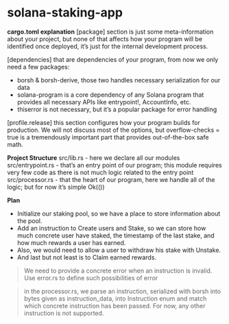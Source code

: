 # solana-staking-app

**cargo.toml explanation**
[package] section is just some meta-information about your project, but none of that affects how your program will be identified once deployed, it’s just for the internal development process.

[dependencies] that are dependencies of your program, from now we only need a few packages:

- borsh & borsh-derive, those two handles necessary serialization for our data
- solana-program is a core dependency of any Solana program that provides all necessary APIs like entrypoint!, AccountInfo, etc.
- thiserror is not necessary, but it’s a popular package for error handling

[profile.release] this section configures how your program builds for production. We will not discuss most of the options, but overflow-checks = true is a tremendously important part that provides out-of-the-box safe math.

**Project Structure**
src/lib.rs - here we declare all our modules
src/entrypoint.rs - that’s an entry point of our program; this module requires very few code as there is not much logic related to the entry point
src/processor.rs - that the heart of our program, here we handle all of the logic; but for now it’s simple Ok(())

**Plan**

- Initialize our staking pool, so we have a place to store information about the pool.
- Add an instruction to Create users and Stake, so we can store how much concrete user have staked, the timestamp of the last stake, and how much rewards a user has earned.
- Also, we would need to allow a user to withdraw his stake with Unstake.
- And last but not least is to Claim earned rewards.

> We need to provide a concrete error when an instruction is invalid. Use error.rs to define such possibilities of error

> in the processor.rs, we parse an instruction, serialized with borsh into bytes given as instruction_data, into Instruction enum and match which concrete instruction has been passed. For now, any other instruction is not supported.
